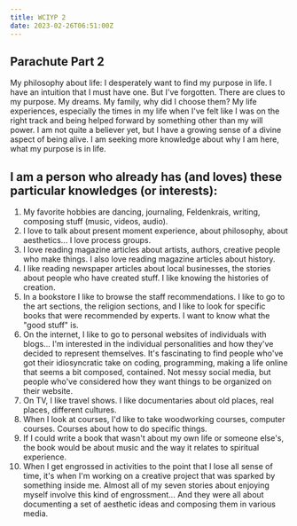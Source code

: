 ```yaml
---
title: WCIYP 2
date: 2023-02-26T06:51:00Z
---
```

## Parachute Part 2

My philosophy about life:
I desperately want to find my purpose in life. 
I have an intuition that I must have one. 
But I've forgotten.
There are clues to my purpose.
My dreams.
My family, why did I choose them?
My life experiences, especially the times in my life when I've felt like I was on the right track and being helped forward by something other than my will power.
I am not quite a believer yet, but I have a growing sense of a divine aspect of being alive.
I am seeking more knowledge about why I am here, what my purpose is in life.

## I am a person who already has (and loves) these particular knowledges (or interests):  
1. My favorite hobbies are dancing, journaling, Feldenkrais, writing, composing stuff (music, videos, audio).
2. I love to talk about present moment experience, about philosophy, about aesthetics... I love process groups.
3. I love reading magazine articles about artists, authors, creative people who make things. I also love reading magazine articles about history.
4. I like reading newspaper articles about local businesses, the stories about people who have created stuff. I like knowing the histories of creation.
5. In a bookstore I like to browse the staff recommendations. I like to go to the art sections, the religion sections, and I like to look for specific books that were recommended by experts. I want to know what the "good stuff" is.
6. On the internet, I like to go to personal websites of individuals with blogs... I'm interested in the individual personalities and how they've decided to represent themselves. It's fascinating to find people who've got their idiosyncratic take on coding, programming, making a life online that seems a bit composed, contained. Not messy social media, but people who've considered how they want things to be organized on their website.
7. On TV, I like travel shows. I like documentaries about old places, real places, different cultures.
8. When I look at courses, I'd like to take woodworking courses, computer courses. Courses about how to do specific things.
9. If I could write a book that wasn't about my own life or someone else's, the book would be about music and the way it relates to spiritual experience.
10. When I get engrossed in activities to the point that I lose all sense of time, it's when I'm working on a creative project that was sparked by something inside me. Almost all of my seven stories about enjoying myself involve this kind of engrossment... And they were all about documenting a set of aesthetic ideas and composing them in various media. 
